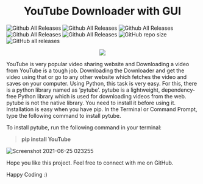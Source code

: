 

<h1 align="center">YouTube Downloader with GUI </h1>



![Github All Releases](https://img.shields.io/badge/Open%20Source-%20%E2%9D%A4%EF%B8%8F-red)
![Github All Releases](https://img.shields.io/github/issues/ShahzebAli123/Python-YouTube-Downloader-with-GUI-)
![Github All Releases](https://img.shields.io/badge/made%20by-Shahzeb%20Ali-blue)
![Github All Releases](https://img.shields.io/github/downloads/ShahzebAli123/Python-YouTube-Downloader-with-GUI-/total)
![Github All Releases](https://img.shields.io/github/followers/ShahzebAli123?style=social)
![GitHub repo size](https://img.shields.io/github/repo-size/ShahzebAli123/Python-YouTube-Downloader-with-GUI-)
![GitHub all releases](https://img.shields.io/github/downloads/ShahzebAli123/Python-YouTube-Downloader-with-GUI-/total)


<p align="center">
  <img width="" height="" src="https://user-images.githubusercontent.com/63748662/124924549-3e05f180-e004-11eb-9f86-b5068ec1e963.PNG">
</p>


 YouTube is very popular video sharing website and Downloading a video from YouTube is a tough job. Downloading the Downloader and get the video using that or go to any other website which fetches the video and saves on your computer. 
Using Python, this task is very easy. For this, there is a python library named as ‘pytube’. pytube is a lightweight, dependency-free Python library which is used for downloading videos from the web.
pytube is not the native library. You need to install it before using it. Installation is easy when you have pip. In the Terminal or Command Prompt, type the following command to install pytube.

To install pytube, run the following command in your terminal:
> **pip install YouTube**  

![Screenshot 2021-06-25 023255](https://user-images.githubusercontent.com/63748662/123344997-bf1dad00-d55d-11eb-9839-311a1ae659df.png)


Hope you like this project. Feel free to connect with me on GitHub.

Happy Coding :)

 


